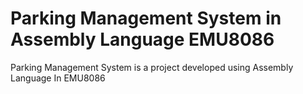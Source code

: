 # Parking Management System in Assembly Language EMU8086
 Parking Management System is a project developed using Assembly Language In EMU8086
